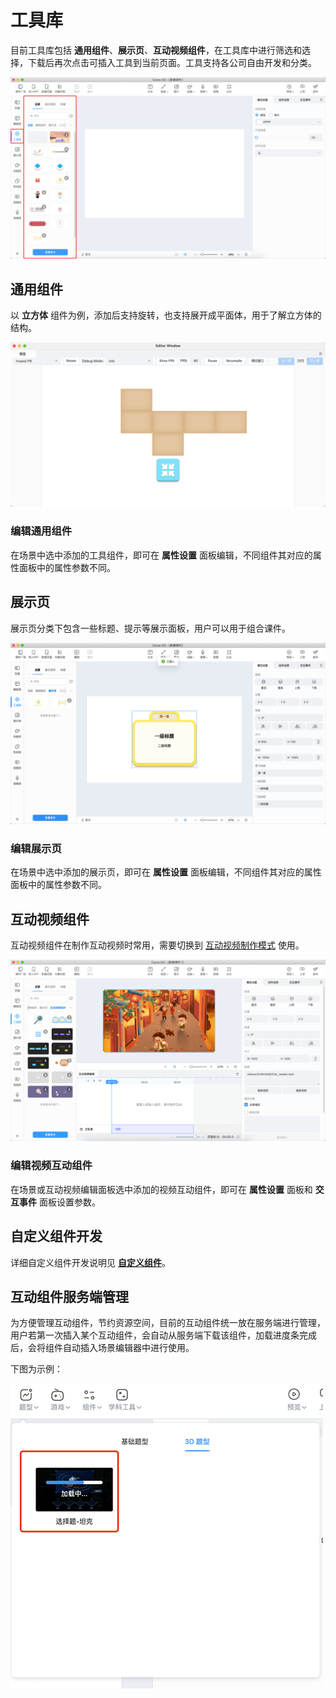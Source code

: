 # 工具库

目前工具库包括 **通用组件**、**展示页**、**互动视频组件**，在工具库中进行筛选和选择，下载后再次点击可插入工具到当前页面。工具支持各公司自由开发和分类。

![活动组件](img/activity.png)

## 通用组件

以 **立方体** 组件为例，添加后支持旋转，也支持展开成平面体，用于了解立方体的结构。

![学科活动组件示例](img/subjecttools1.png)

### 编辑通用组件

在场景中选中添加的工具组件，即可在 **属性设置** 面板编辑，不同组件其对应的属性面板中的属性参数不同。

## 展示页

展示页分类下包含一些标题、提示等展示面板，用户可以用于组合课件。

![展示页](img/titlepage.png)

### 编辑展示页

在场景中选中添加的展示页，即可在 **属性设置** 面板编辑，不同组件其对应的属性面板中的属性参数不同。

## 互动视频组件

互动视频组件在制作互动视频时常用，需要切换到 [互动视频制作模式](../../getting-started/make-interactive-video/index.md) 使用。

![制作](../../getting-started/make-interactive-video/img/interactive_video2.png)

### 编辑视频互动组件

在场景或互动视频编辑面板选中添加的视频互动组件，即可在 **属性设置** 面板和 **交互事件** 面板设置参数。

## 自定义组件开发

详细自定义组件开发说明见 [**自定义组件**](../../developer/develop-component/index.md)。

## 互动组件服务端管理

为方便管理互动组件，节约资源空间，目前的互动组件统一放在服务端进行管理，用户若第一次插入某个互动组件，会自动从服务端下载该组件，加载进度条完成后，会将组件自动插入场景编辑器中进行使用。

下图为示例：

![插入组件](img/inserttools.png)


